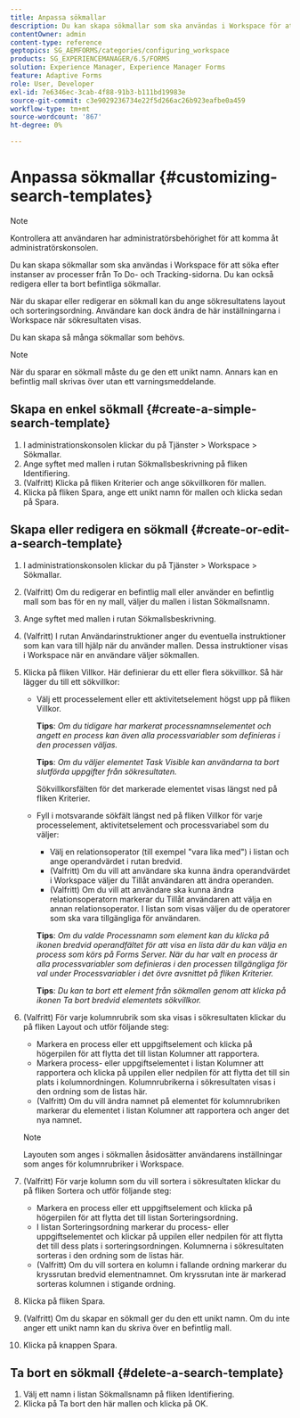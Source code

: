 ```yaml
---
title: Anpassa sökmallar
description: Du kan skapa sökmallar som ska användas i Workspace för att söka efter instanser av processer från To Do- och Tracking-sidorna. Du kan också redigera eller ta bort befintliga sökmallar.
contentOwner: admin
content-type: reference
geptopics: SG_AEMFORMS/categories/configuring_workspace
products: SG_EXPERIENCEMANAGER/6.5/FORMS
solution: Experience Manager, Experience Manager Forms
feature: Adaptive Forms
role: User, Developer
exl-id: 7e6346ec-3cab-4f88-91b3-b111bd19983e
source-git-commit: c3e9029236734e22f5d266ac26b923eafbe0a459
workflow-type: tm+mt
source-wordcount: '867'
ht-degree: 0%

---
```


# Anpassa sökmallar {#customizing-search-templates}

>[!NOTE]
> 
> Kontrollera att användaren har administratörsbehörighet för att komma åt administratörskonsolen.

Du kan skapa sökmallar som ska användas i Workspace för att söka efter instanser av processer från To Do- och Tracking-sidorna. Du kan också redigera eller ta bort befintliga sökmallar.

När du skapar eller redigerar en sökmall kan du ange sökresultatens layout och sorteringsordning. Användare kan dock ändra de här inställningarna i Workspace när sökresultaten visas.

Du kan skapa så många sökmallar som behövs.

>[!NOTE]
>
>När du sparar en sökmall måste du ge den ett unikt namn. Annars kan en befintlig mall skrivas över utan ett varningsmeddelande.

## Skapa en enkel sökmall {#create-a-simple-search-template}

1. I administrationskonsolen klickar du på Tjänster > Workspace > Sökmallar.
1. Ange syftet med mallen i rutan Sökmallsbeskrivning på fliken Identifiering.
1. (Valfritt) Klicka på fliken Kriterier och ange sökvillkoren för mallen.
1. Klicka på fliken Spara, ange ett unikt namn för mallen och klicka sedan på Spara.

## Skapa eller redigera en sökmall {#create-or-edit-a-search-template}

1. I administrationskonsolen klickar du på Tjänster > Workspace > Sökmallar.
1. (Valfritt) Om du redigerar en befintlig mall eller använder en befintlig mall som bas för en ny mall, väljer du mallen i listan Sökmallsnamn.
1. Ange syftet med mallen i rutan Sökmallsbeskrivning.
1. (Valfritt) I rutan Användarinstruktioner anger du eventuella instruktioner som kan vara till hjälp när du använder mallen. Dessa instruktioner visas i Workspace när en användare väljer sökmallen.
1. Klicka på fliken Villkor. Här definierar du ett eller flera sökvillkor. Så här lägger du till ett sökvillkor:

   * Välj ett processelement eller ett aktivitetselement högst upp på fliken Villkor.

     **Tips**: *Om du tidigare har markerat processnamnselementet och angett en process kan även alla processvariabler som definieras i den processen väljas.*

     **Tips**: *Om du väljer elementet Task Visible kan användarna ta bort slutförda uppgifter från sökresultaten.*

     Sökvillkorsfälten för det markerade elementet visas längst ned på fliken Kriterier.

   * Fyll i motsvarande sökfält längst ned på fliken Villkor för varje processelement, aktivitetselement och processvariabel som du väljer:

      * Välj en relationsoperator (till exempel &quot;vara lika med&quot;) i listan och ange operandvärdet i rutan bredvid.
      * (Valfritt) Om du vill att användare ska kunna ändra operandvärdet i Workspace väljer du Tillåt användaren att ändra operanden.
      * (Valfritt) Om du vill att användare ska kunna ändra relationsoperatorn markerar du Tillåt användaren att välja en annan relationsoperator. I listan som visas väljer du de operatorer som ska vara tillgängliga för användaren.

     **Tips**: *Om du valde Processnamn som element kan du klicka på ikonen bredvid operandfältet för att visa en lista där du kan välja en process som körs på Forms Server. När du har valt en process är alla processvariabler som definieras i den processen tillgängliga för val under Processvariabler i det övre avsnittet på fliken Kriterier.*

     **Tips**: *Du kan ta bort ett element från sökmallen genom att klicka på ikonen Ta bort bredvid elementets sökvillkor.*

1. (Valfritt) För varje kolumnrubrik som ska visas i sökresultaten klickar du på fliken Layout och utför följande steg:

   * Markera en process eller ett uppgiftselement och klicka på högerpilen för att flytta det till listan Kolumner att rapportera.
   * Markera process- eller uppgiftselementet i listan Kolumner att rapportera och klicka på uppilen eller nedpilen för att flytta det till sin plats i kolumnordningen. Kolumnrubrikerna i sökresultaten visas i den ordning som de listas här.
   * (Valfritt) Om du vill ändra namnet på elementet för kolumnrubriken markerar du elementet i listan Kolumner att rapportera och anger det nya namnet.

   >[!NOTE]
   >
   >Layouten som anges i sökmallen åsidosätter användarens inställningar som anges för kolumnrubriker i Workspace.

1. (Valfritt) För varje kolumn som du vill sortera i sökresultaten klickar du på fliken Sortera och utför följande steg:

   * Markera en process eller ett uppgiftselement och klicka på högerpilen för att flytta det till listan Sorteringsordning.
   * I listan Sorteringsordning markerar du process- eller uppgiftselementet och klickar på uppilen eller nedpilen för att flytta det till dess plats i sorteringsordningen. Kolumnerna i sökresultaten sorteras i den ordning som de listas här.
   * (Valfritt) Om du vill sortera en kolumn i fallande ordning markerar du kryssrutan bredvid elementnamnet. Om kryssrutan inte är markerad sorteras kolumnen i stigande ordning.

1. Klicka på fliken Spara.
1. (Valfritt) Om du skapar en sökmall ger du den ett unikt namn. Om du inte anger ett unikt namn kan du skriva över en befintlig mall.
1. Klicka på knappen Spara.

## Ta bort en sökmall {#delete-a-search-template}

1. Välj ett namn i listan Sökmallsnamn på fliken Identifiering.
1. Klicka på Ta bort den här mallen och klicka på OK.
